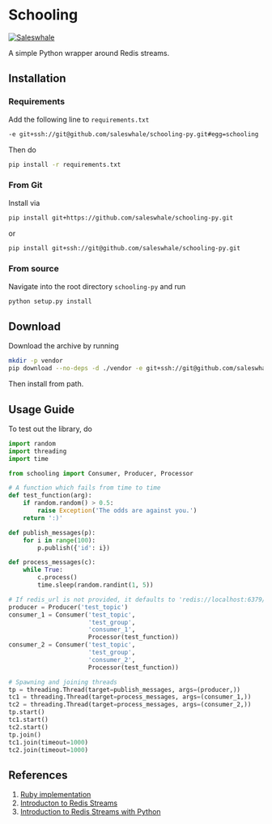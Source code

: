 # Schooling

[![Saleswhale](https://circleci.com/gh/saleswhale/schooling-py.svg?style=svg&circle-token=1dd355185288ab0765957af5a11d27c3eef5bc2d)](https://circleci.com/gh/saleswhale/schooling-py)

A simple Python wrapper around Redis streams.

## Installation

### Requirements

Add the following line to `requirements.txt`
```bash
-e git+ssh://git@github.com/saleswhale/schooling-py.git#egg=schooling
```

Then do
```bash
pip install -r requirements.txt
```

### From Git
Install via
```bash
pip install git+https://github.com/saleswhale/schooling-py.git
```

or

```bash
pip install git+ssh://git@github.com/saleswhale/schooling-py.git
```

### From source
Navigate into the root directory `schooling-py` and run
```bash
python setup.py install
```

## Download

Download the archive by running
```bash
mkdir -p vendor
pip download --no-deps -d ./vendor -e git+ssh://git@github.com/saleswhale/schooling-py.git#schooling
```

Then install from path.

## Usage Guide

To test out the library, do
``` py
import random
import threading
import time

from schooling import Consumer, Producer, Processor

# A function which fails from time to time
def test_function(arg):
    if random.random() > 0.5:
        raise Exception('The odds are against you.')
    return ':)'

def publish_messages(p):
    for i in range(100):
        p.publish({'id': i})

def process_messages(c):
    while True:
        c.process()
        time.sleep(random.randint(1, 5))

# If redis_url is not provided, it defaults to 'redis://localhost:6379/0'
producer = Producer('test_topic')
consumer_1 = Consumer('test_topic',
                      'test_group',
                      'consumer_1',
                      Processor(test_function))
consumer_2 = Consumer('test_topic',
                      'test_group',
                      'consumer_2',
                      Processor(test_function))

# Spawning and joining threads
tp = threading.Thread(target=publish_messages, args=(producer,))
tc1 = threading.Thread(target=process_messages, args=(consumer_1,))
tc2 = threading.Thread(target=process_messages, args=(consumer_2,))
tp.start()
tc1.start()
tc2.start()
tp.join()
tc1.join(timeout=1000)
tc2.join(timeout=1000)
```

## References

1. [Ruby implementation](https://github.com/saleswhale/schooling_rb)
2. [Introducton to Redis Streams](https://redis.io/topics/streams-intro)
3. [Introduction to Redis Streams with Python](https://charlesleifer.com/blog/redis-streams-with-python/)
